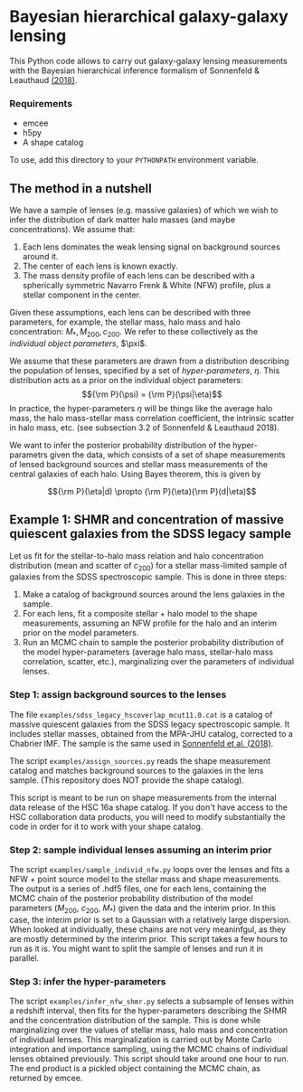 # Bayesian hierarchical galaxy-galaxy lensing

This Python code allows to carry out galaxy-galaxy lensing measurements with the Bayesian hierarchical inference formalism of Sonnenfeld & Leauthaud [(2018)](https://ui.adsabs.harvard.edu/abs/2018MNRAS.477.5460S/abstract).

### Requirements
- emcee
- h5py
- A shape catalog

To use, add this directory to your `PYTHONPATH` environment variable.

## The method in a nutshell

We have a sample of lenses (e.g. massive galaxies) of which we wish to infer the distribution of dark matter halo masses (and maybe concentrations).
We assume that:
1. Each lens dominates the weak lensing signal on background sources around it.
2. The center of each lens is known exactly.
3. The mass density profile of each lens can be described with a spherically symmetric Navarro Frenk & White (NFW) profile, plus a stellar component in the center.

Given these assumptions, each lens can be described with three parameters, for example, the stellar mass, halo mass and halo concentration: $M_*, M_{200}, c_{200}$.
We refer to these collectively as the *individual object parameters*, $\pxi$.

We assume that these parameters are drawn from a distribution describing the population of lenses, specified by a set of *hyper-parameters*, $\eta$. This distribution acts as a prior on the individual object parameters:
$${\rm P}(\psi) = {\rm P}(\psi|\eta)$$
In practice, the hyper-parameters $\eta$ will be things like the average halo mass, the halo mass-stellar mass correlation coefficient, the intrinsic scatter in halo mass, etc. (see subsection 3.2 of Sonnenfeld & Leauthaud 2018).

We want to infer the posterior probability distribution of the hyper-parametrs given the data, which consists of a set of shape measurements of lensed background sources and stellar mass measurements of the central galaxies of each halo. Using Bayes theorem, this is given by

$${\rm P}(\eta|d) \propto {\rm P}(\eta){\rm P}(d|\eta)$$


## Example 1: SHMR and concentration of massive quiescent galaxies from the SDSS legacy sample

Let us fit for the stellar-to-halo mass relation and halo concentration distribution (mean and scatter of $c_{200}$) for a stellar mass-limited sample of galaxies from the SDSS spectroscopic sample.
This is done in three steps: 
1. Make a catalog of background sources around the lens galaxies in the sample.
2. For each lens, fit a composite stellar + halo model to the shape measurements, assuming an NFW profile for the halo and an interim prior on the model parameters.
3. Run an MCMC chain to sample the posterior probability distribution of the model hyper-parameters (average halo mass, stellar-halo mass correlation, scatter, etc.), marginalizing over the parameters of individual lenses.

### Step 1: assign background sources to the lenses

The file `examples/sdss_legacy_hscoverlap_mcut11.0.cat` is a catalog of massive quiescent galaxies from the SDSS legacy spectroscopic sample. It includes stellar masses, obtained from the MPA-JHU catalog, corrected to a Chabrier IMF. The sample is the same used in [Sonnenfeld et al. (2018)](https://arxiv.org/abs/1801.01883).

The script `examples/assign_sources.py` reads the shape measurement catalog and matches background sources to the galaxies in the lens sample. (This repository does NOT provide the shape catalog). 

This script is meant to be run on shape measurements from the internal data release of the HSC 16a shape catalog. If you don't have access to the HSC collaboration data products, you will need to modify substantially the code in order for it to work with your shape catalog.

### Step 2: sample individual lenses assuming an interim prior

The script `examples/sample_individ_nfw.py` loops over the lenses and fits a NFW + point source model to the stellar mass and shape measurements. The output is a series of .hdf5 files, one for each lens, containing the MCMC chain of the posterior probability distribution of the model parameters ($M_{200}$, $c_{200}$, $M_*$) given the data and the interim prior.
In this case, the interim prior is set to a Gaussian with a relatively large dispersion. When looked at individually, these chains are not very meaninfgul, as they are mostly determined by the interim prior.
This script takes a few hours to run as it is. You might want to split the sample of lenses and run it in parallel.

### Step 3: infer the hyper-parameters

The script `examples/infer_nfw_shmr.py` selects a subsample of lenses within a redshift interval, then fits for the hyper-parameters describing the SHMR and the concentration distribution of the sample. This is done while marginalizing over the values of stellar mass, halo mass and concentration of individual lenses. This marginalization is carried out by Monte Carlo integration and importance sampling, using the MCMC chains of individual lenses obtained previously.
This script should take around one hour to run. The end product is a pickled object containing the MCMC chain, as returned by emcee.

